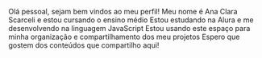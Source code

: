 Olá pessoal, sejam bem vindos ao meu perfil!
Meu nome é Ana Clara Scarceli e estou cursando o ensino médio
Estou estudando na Alura e me desenvolvendo na linguagem JavaScript
Estou usando este espaço para minha organização e compartilhamento dos meu projetos
Espero que gostem dos conteúdos que compartilho aqui! 
